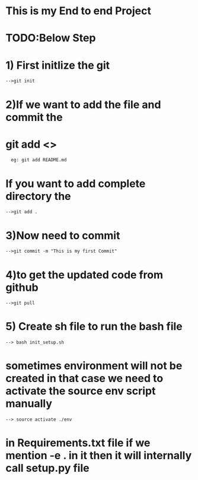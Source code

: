 # This is my End to end Project

# TODO:Below Step 
# 1) First initlize the git 
    -->git init
# 2)If we want to add the file and commit the 
#   git add <<FileName>>
      eg: git add README.md
#    If you want to add complete directory the 
    -->git add .

# 3)Now need to commit
    -->git commit -m "This is my first Commit"

# 4)to get the updated code from github 
    -->git pull

# 5) Create sh file to run the bash file 
    --> bash init_setup.sh
# sometimes environment will not be created in that case we need to activate the source env script manually
    --> source activate ./env

# in Requirements.txt file if we mention -e . in it then it will internally call setup.py file 